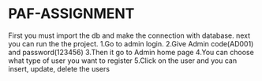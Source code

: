 # PAF-ASSIGNMENT

First you must import the db and make the connection with database. next you can run the the project. 
1.Go to admin login.
2.Give Admin code(AD001) and password(123456)
3.Then it go to Admin home page
4.You can choose what type of user you want to register
5.Click on the user and you can insert, update, delete the users
